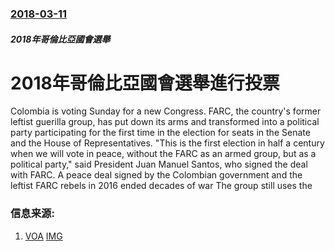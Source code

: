 ### [2018-03-11](/news/2018/03/11/index.md)

##### 2018年哥倫比亞國會選舉
# 2018年哥倫比亞國會選舉進行投票 

Colombia is voting Sunday for a new Congress. FARC, the country's former leftist guerilla group, has put down its arms and transformed into a political party participating for the first time in the election for seats in the Senate and the House of Representatives. "This is the first election in half a century when we will vote in peace, without the FARC as an armed group, but as a political party," said President Juan Manuel Santos, who signed the deal with FARC. A peace deal signed by the Colombian government and the leftist FARC rebels in 2016 ended decades of war The group still uses the


### 信息来源:

1. [VOA](https://www.voanews.com/a/former-colombian-guerillas-run-for-office/4291596.html) [IMG](https://media.voltron.voanews.com/Drupal/01live-166/2019-04/A2861F21-FBD1-4E46-BD55-1D5C900042AF.jpg)
